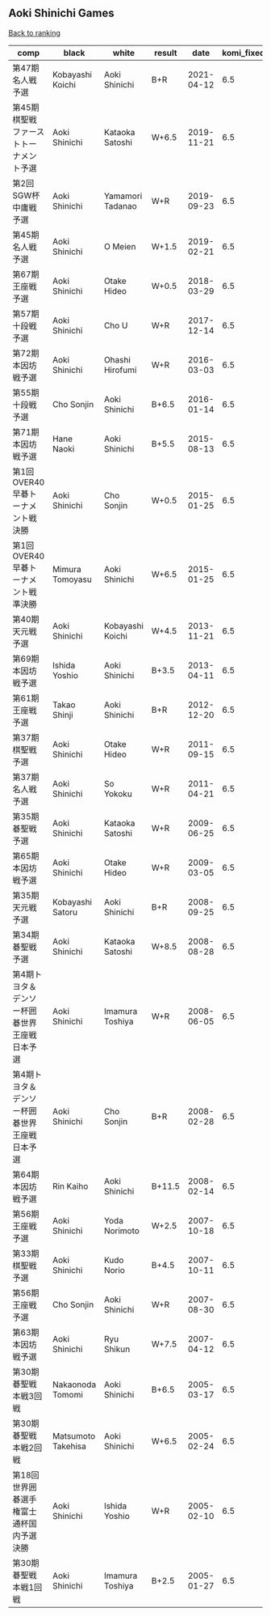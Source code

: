 ## Aoki Shinichi Games

[Back to ranking](index.md)




| **comp** | **black** | **white** | **result** | **date** | **komi_fixed** | **kifu** | 
| --- | --- | --- | --- | --- | --- | --- |
| 第47期名人戦予選 | Kobayashi Koichi | Aoki Shinichi | B+R | 2021-04-12 | 6.5 | [Kifu](https://kifudepot.net/kifucontents.php?id=gyFFDnlvE5sQg2mNJS52sw%3D%3D) | 
| 第45期棋聖戦ファーストトーナメント予選 | Aoki Shinichi | Kataoka Satoshi | W+6.5 | 2019-11-21 | 6.5 | [Kifu](https://kifudepot.net/kifucontents.php?id=6sMfu0L7SjJsSpD8FgIjAg%3D%3D) | 
| 第2回SGW杯中庸戦予選 | Aoki Shinichi | Yamamori Tadanao | W+R | 2019-09-23 | 6.5 | [Kifu](https://kifudepot.net/kifucontents.php?id=o0IeyOYbXuwm61r%2FjUmBrA%3D%3D) | 
| 第45期名人戦予選 | Aoki Shinichi | O Meien | W+1.5 | 2019-02-21 | 6.5 | [Kifu](https://kifudepot.net/kifucontents.php?id=rZYSAd2CpO893MQPhoevpQ%3D%3D) | 
| 第67期王座戦予選 | Aoki Shinichi | Otake Hideo | W+0.5 | 2018-03-29 | 6.5 | [Kifu](https://kifudepot.net/kifucontents.php?id=wsBxj%2FFxPc5iXUM69Ipmxg%3D%3D) | 
| 第57期十段戦予選 | Aoki Shinichi | Cho U | W+R | 2017-12-14 | 6.5 | [Kifu](https://kifudepot.net/kifucontents.php?id=j1uBRvYYCYg1EfyXfgEgUA%3D%3D) | 
| 第72期本因坊戦予選 | Aoki Shinichi | Ohashi Hirofumi | W+R | 2016-03-03 | 6.5 | [Kifu](https://kifudepot.net/kifucontents.php?id=CDKGaDq5qVSc1jw9PWSRFQ%3D%3D) | 
| 第55期十段戦予選 | Cho Sonjin | Aoki Shinichi | B+6.5 | 2016-01-14 | 6.5 | [Kifu](https://kifudepot.net/kifucontents.php?id=4w9g%2B4SHC1AKlIl4G6AHig%3D%3D) | 
| 第71期本因坊戦予選 | Hane Naoki | Aoki Shinichi | B+5.5 | 2015-08-13 | 6.5 | [Kifu](https://kifudepot.net/kifucontents.php?id=tvO%2BZ25BYfHlCr83CHuhrw%3D%3D) | 
| 第1回OVER40早碁トーナメント戦決勝 | Aoki Shinichi | Cho Sonjin | W+0.5 | 2015-01-25 | 6.5 | [Kifu](https://kifudepot.net/kifucontents.php?id=db9VHj0miEEFCuhoPBAODA%3D%3D) | 
| 第1回OVER40早碁トーナメント戦準決勝 | Mimura Tomoyasu | Aoki Shinichi | W+6.5 | 2015-01-25 | 6.5 | [Kifu](https://kifudepot.net/kifucontents.php?id=SJesnJGEx3X9dbSHz%2BLqeQ%3D%3D) | 
| 第40期天元戦予選 | Aoki Shinichi | Kobayashi Koichi | W+4.5 | 2013-11-21 | 6.5 | [Kifu](https://kifudepot.net/kifucontents.php?id=gnQg%2B0Gclm4UzLtLZQLr1g%3D%3D) | 
| 第69期本因坊戦予選 | Ishida Yoshio | Aoki Shinichi | B+3.5 | 2013-04-11 | 6.5 | [Kifu](https://kifudepot.net/kifucontents.php?id=5AfHhoypQrtGTU%2BZI%2FyMYA%3D%3D) | 
| 第61期王座戦予選 | Takao Shinji | Aoki Shinichi | B+R | 2012-12-20 | 6.5 | [Kifu](https://kifudepot.net/kifucontents.php?id=Av4qX%2FrLLRc5OzHLSyEXEg%3D%3D) | 
| 第37期棋聖戦予選 | Aoki Shinichi | Otake Hideo | W+R | 2011-09-15 | 6.5 | [Kifu](https://kifudepot.net/kifucontents.php?id=xx95%2BusA32nrX%2F%2BedzwOrw%3D%3D) | 
| 第37期名人戦予選 | Aoki Shinichi | So Yokoku | W+R | 2011-04-21 | 6.5 | [Kifu](https://kifudepot.net/kifucontents.php?id=77rMAcbrWmcYQ50AMlTJ4w%3D%3D) | 
| 第35期碁聖戦予選 | Aoki Shinichi | Kataoka Satoshi | W+R | 2009-06-25 | 6.5 | [Kifu](https://kifudepot.net/kifucontents.php?id=ZNqbGz66gWNz9cUcNwBJ3A%3D%3D) | 
| 第65期本因坊戦予選 | Aoki Shinichi | Otake Hideo | W+R | 2009-03-05 | 6.5 | [Kifu](https://kifudepot.net/kifucontents.php?id=Ps8gIWYell%2FReKaeIjFggA%3D%3D) | 
| 第35期天元戦予選 | Kobayashi Satoru | Aoki Shinichi | B+R | 2008-09-25 | 6.5 | [Kifu](https://kifudepot.net/kifucontents.php?id=ZTA%2Fff7yeS8FziY3%2FErESw%3D%3D) | 
| 第34期碁聖戦予選 | Aoki Shinichi | Kataoka Satoshi | W+8.5 | 2008-08-28 | 6.5 | [Kifu](https://kifudepot.net/kifucontents.php?id=9rjycgEYrRcB8quyp7FTTg%3D%3D) | 
| 第4期トヨタ＆デンソー杯囲碁世界王座戦日本予選 | Aoki Shinichi | Imamura Toshiya | W+R | 2008-06-05 | 6.5 | [Kifu](https://kifudepot.net/kifucontents.php?id=d8%2Fo21yploFmwdlAXY3%2Fkg%3D%3D) | 
| 第4期トヨタ＆デンソー杯囲碁世界王座戦日本予選 | Aoki Shinichi | Cho Sonjin | B+R | 2008-02-28 | 6.5 | [Kifu](https://kifudepot.net/kifucontents.php?id=EE6FLQpcqmSAGJzohpSg%2Fg%3D%3D) | 
| 第64期本因坊戦予選 | Rin Kaiho | Aoki Shinichi | B+11.5 | 2008-02-14 | 6.5 | [Kifu](https://kifudepot.net/kifucontents.php?id=aK4ptseWQ3J9kuVRhUcI2Q%3D%3D) | 
| 第56期王座戦予選 | Aoki Shinichi | Yoda Norimoto | W+2.5 | 2007-10-18 | 6.5 | [Kifu](https://kifudepot.net/kifucontents.php?id=TUJ0SrgShSHvgjDTVDFsyg%3D%3D) | 
| 第33期棋聖戦予選 | Aoki Shinichi | Kudo Norio | B+4.5 | 2007-10-11 | 6.5 | [Kifu](https://kifudepot.net/kifucontents.php?id=djnRUtwNR1gQs03yruT8FA%3D%3D) | 
| 第56期王座戦予選 | Cho Sonjin | Aoki Shinichi | W+R | 2007-08-30 | 6.5 | [Kifu](https://kifudepot.net/kifucontents.php?id=nbj4vTsIQR34Z32YO6hw%2BA%3D%3D) | 
| 第63期本因坊戦予選 | Aoki Shinichi | Ryu Shikun | W+7.5 | 2007-04-12 | 6.5 | [Kifu](https://kifudepot.net/kifucontents.php?id=XW9B1qXN6IBJ1%2Fy4fPIF%2FA%3D%3D) | 
| 第30期碁聖戦本戦3回戦 | Nakaonoda Tomomi | Aoki Shinichi | B+6.5 | 2005-03-17 | 6.5 | [Kifu](https://kifudepot.net/kifucontents.php?id=WLWjQv%2BWCde68xa73SwtdQ%3D%3D) | 
| 第30期碁聖戦本戦2回戦 | Matsumoto Takehisa | Aoki Shinichi | W+6.5 | 2005-02-24 | 6.5 | [Kifu](https://kifudepot.net/kifucontents.php?id=Ui97yCVdaQnHp8kW72xjdw%3D%3D) | 
| 第18回世界囲碁選手権富士通杯国内予選決勝 | Aoki Shinichi | Ishida Yoshio | W+R | 2005-02-10 | 6.5 | [Kifu](https://kifudepot.net/kifucontents.php?id=1HR%2BUssmbhgJx1eYGKShdw%3D%3D) | 
| 第30期碁聖戦本戦1回戦 | Aoki Shinichi | Imamura Toshiya | B+2.5 | 2005-01-27 | 6.5 | [Kifu](https://kifudepot.net/kifucontents.php?id=IQFu%2BOh5Bx8HUj5y1nUccQ%3D%3D) |




